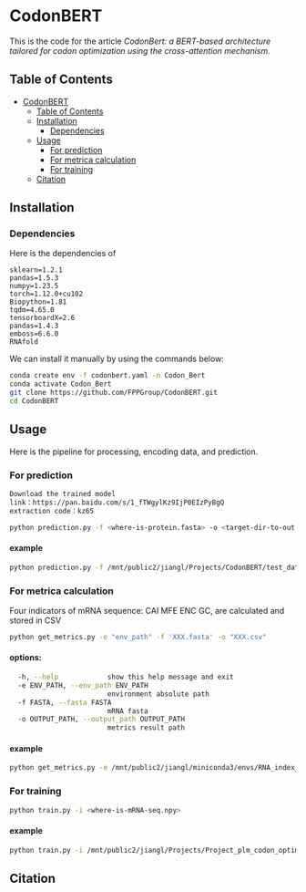 # CodonBERT

This is the code for the article _CodonBert: a BERT-based architecture tailored for codon optimization using the cross-attention mechanism_.


## Table of Contents

- [CodonBERT](#codonbert)
  - [Table of Contents](#table-of-contents)
  - [Installation](#installation)
    - [Dependencies](#dependencies)
  - [Usage](#usage)
    - [For prediction](#for-prediction)
    - [For metrica calculation](#for-metrica-calculation)
    - [For training](#for-training)
  - [Citation](#citation)


## Installation

### Dependencies

Here is the dependencies of 
```
sklearn=1.2.1
pandas=1.5.3
numpy=1.23.5
torch=1.12.0+cu102
Biopython=1.81
tqdm=4.65.0
tensorboardX=2.6
pandas=1.4.3
emboss=6.6.0
RNAfold
```

We can install it manually by using the commands below:
```bash
conda create env -f codonbert.yaml -n Codon_Bert
conda activate Codon_Bert
git clone https://github.com/FPPGroup/CodonBERT.git
cd CodonBERT
```

## Usage
Here is the pipeline for processing, encoding data, and prediction.


### For prediction
```bash
Download the trained model
link：https://pan.baidu.com/s/1_fTWgylKz9IjP0EIzPyBgQ 
extraction code：kz65
```
```bash
python prediction.py -f <where-is-protein.fasta> -o <target-dir-to-out.fasta>
```
#### example
```bash
python prediction.py -f /mnt/public2/jiangl/Projects/CodonBERT/test_data/test_five.fasta -o /mnt/public2/jiangl/Projects/CodonBERT/test_data/result_data/test_five_result.fasta
```
### For metrica calculation
Four indicators of mRNA sequence: CAI MFE ENC GC, are calculated and stored in CSV
```bash
python get_metrics.py -e "env_path" -f 'XXX.fasta' -o "XXX.csv"
```
#### options:

```bash
  -h, --help            show this help message and exit
  -e ENV_PATH, --env_path ENV_PATH
                        environment absolute path
  -f FASTA, --fasta FASTA
                        mRNA fasta
  -o OUTPUT_PATH, --output_path OUTPUT_PATH
                        metrics result path
```

#### example
```bash
python get_metrics.py -e /mnt/public2/jiangl/miniconda3/envs/RNA_index_cal -f /mnt/public2/jiangl/Projects/Project_plm_codon_optim/data/processed_output_data/fasta_file/epoch320_5_out_fix.fasta -o /mnt/public2/jiangl/Projects/Project_codon_optim/data/index_result/all_seq/epoch320_5_out_fix_result.csv
```

### For training
```bash
python train.py -i <where-is-mRNA-seq.npy> 
```
#### example
```bash
python train.py -i /mnt/public2/jiangl/Projects/Project_plm_codon_optim/data/raw_data/TPM/train_data/csd_kidney_high_TPM.npy
```


## Citation


                        


